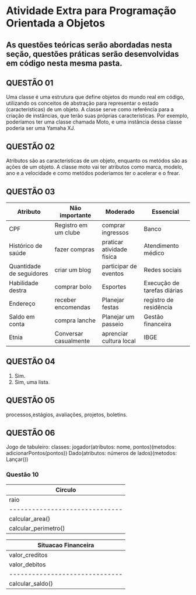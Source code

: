 # Atividade Extra para Programação Orientada a Objetos

## As questões teóricas serão abordadas nesta seção, questões práticas serão desenvolvidas em código nesta mesma pasta.

## QUESTÃO 01
Uma classe é uma estrutura que define objetos do mundo real em código, utilizando os conceitos de abstração para representar o estado (características) de um objeto. A classe serve como referência para a criação de instâncias, que terão suas próprias características. Por exemplo, poderíamos ter uma classe chamada Moto, e uma instância dessa classe poderia ser uma Yamaha XJ.

## QUESTÃO 02

Atributos são as caracteristicas de um objeto, enquanto os metódos são as ações de um objeto. A classe moto vai ter atributos como marca, modelo, ano e a velocidade e como metódos poderiamos ter o acelerar e o frear.


## QUESTÃO 03

Atributo                  |   Não importante    |         Moderado          |   Essencial                       
--------------------------|-----------------    |---------------------------|-----------------------------------
CPF                       |Registro em um clube |    comprar ingressos      |   Banco                           
Histórico de saúde        |   fazer compras     |  praticar atividade fisica|   Atendimento médico 
Quantidade de seguidores  |   criar um blog     |   participar de eventos   |   Redes sociais
Habilidade destra         |   comprar bolo      |        Esportes           |   Execução de tarefas diárias
Endereço                  | receber encomendas  |    Planejar festas        |   registro de residência
Saldo em conta            |   compra lanche     |    Planejar um passeio    |   Gestão financeira
Etnia                     |Conversar casualmente| aprenciar cultura local   |   IBGE 


## QUESTÃO 04

1. Sim.
2. Sim, uma lista.

## QUESTÃO 05
processos,estágios, avaliações, projetos, boletins.

## QUESTÃO 06
Jogo de tabuleiro:
classes:
jogador(atributos: nome, pontos)(metodos: adicionarPontos(pontos))
Dado(atributos: números de lados)(metodos: Lançar())

### Questão 10

|           Circulo            |
|------------------------------|
|            raio              |
|------------------------------|
|       calcular_area()        |
|      calcular_perimetro()    |


|       Situacao Financeira    | 
|------------------------------|
|        valor_creditos        |
|        valor_debitos         |
|------------------------------|
|       calcular_saldo()       |

